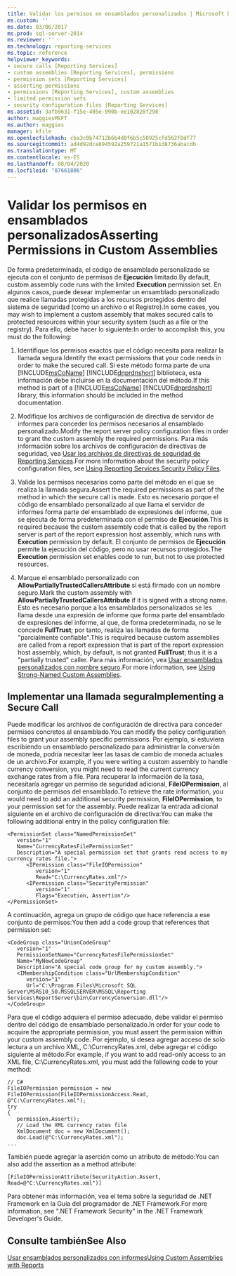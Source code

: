```yaml
---
title: Validar los permisos en ensamblados personalizados | Microsoft Docs
ms.custom: ''
ms.date: 03/06/2017
ms.prod: sql-server-2014
ms.reviewer: ''
ms.technology: reporting-services
ms.topic: reference
helpviewer_keywords:
- secure calls [Reporting Services]
- custom assemblies [Reporting Services], permissions
- permission sets [Reporting Services]
- asserting permissions
- permissions [Reporting Services], custom assemblies
- limited permission sets
- security configuration files [Reporting Services]
ms.assetid: 3afb9631-f15e-405e-990b-ee102828f298
author: maggiesMSFT
ms.author: maggies
manager: kfile
ms.openlocfilehash: cba3c0b74712b6b4d0f6b5c58925cfd562f0df77
ms.sourcegitcommit: ad4d92dce894592a259721a1571b1d8736abacdb
ms.translationtype: MT
ms.contentlocale: es-ES
ms.lasthandoff: 08/04/2020
ms.locfileid: "87661806"
---
```

# <a name="asserting-permissions-in-custom-assemblies"></a><span data-ttu-id="157e3-102">Validar los permisos en ensamblados personalizados</span><span class="sxs-lookup"><span data-stu-id="157e3-102">Asserting Permissions in Custom Assemblies</span></span>
  <span data-ttu-id="157e3-103">De forma predeterminada, el código de ensamblado personalizado se ejecuta con el conjunto de permisos de **Ejecución** limitado.</span><span class="sxs-lookup"><span data-stu-id="157e3-103">By default, custom assembly code runs with the limited **Execution** permission set.</span></span> <span data-ttu-id="157e3-104">En algunos casos, puede desear implementar un ensamblado personalizado que realice llamadas protegidas a los recursos protegidos dentro del sistema de seguridad (como un archivo o el Registro).</span><span class="sxs-lookup"><span data-stu-id="157e3-104">In some cases, you may wish to implement a custom assembly that makes secured calls to protected resources within your security system (such as a file or the registry).</span></span> <span data-ttu-id="157e3-105">Para ello, debe hacer lo siguiente:</span><span class="sxs-lookup"><span data-stu-id="157e3-105">In order to accomplish this, you must do the following:</span></span>  
  
1.  <span data-ttu-id="157e3-106">Identifique los permisos exactos que el código necesita para realizar la llamada segura.</span><span class="sxs-lookup"><span data-stu-id="157e3-106">Identify the exact permissions that your code needs in order to make the secured call.</span></span> <span data-ttu-id="157e3-107">Si este método forma parte de una [!INCLUDE[msCoName](../../includes/msconame-md.md)] [!INCLUDE[dnprdnshort](../../includes/dnprdnshort-md.md)] biblioteca, esta información debe incluirse en la documentación del método.</span><span class="sxs-lookup"><span data-stu-id="157e3-107">If this method is part of a [!INCLUDE[msCoName](../../includes/msconame-md.md)] [!INCLUDE[dnprdnshort](../../includes/dnprdnshort-md.md)] library, this information should be included in the method documentation.</span></span>  
  
2.  <span data-ttu-id="157e3-108">Modifique los archivos de configuración de directiva de servidor de informes para conceder los permisos necesarios al ensamblado personalizado.</span><span class="sxs-lookup"><span data-stu-id="157e3-108">Modify the report server policy configuration files in order to grant the custom assembly the required permissions.</span></span> <span data-ttu-id="157e3-109">Para más información sobre los archivos de configuración de directivas de seguridad, vea [Usar los archivos de directivas de seguridad de Reporting Services](../extensions/secure-development/using-reporting-services-security-policy-files.md).</span><span class="sxs-lookup"><span data-stu-id="157e3-109">For more information about the security policy configuration files, see [Using Reporting Services Security Policy Files](../extensions/secure-development/using-reporting-services-security-policy-files.md).</span></span>  
  
3.  <span data-ttu-id="157e3-110">Valide los permisos necesarios como parte del método en el que se realiza la llamada segura.</span><span class="sxs-lookup"><span data-stu-id="157e3-110">Assert the required permissions as part of the method in which the secure call is made.</span></span> <span data-ttu-id="157e3-111">Esto es necesario porque el código de ensamblado personalizado al que llama el servidor de informes forma parte del ensamblado de expresiones del informe, que se ejecuta de forma predeterminada con el permiso de **Ejecución**.</span><span class="sxs-lookup"><span data-stu-id="157e3-111">This is required because the custom assembly code that is called by the report server is part of the report expression host assembly, which runs with **Execution** permission by default.</span></span> <span data-ttu-id="157e3-112">El conjunto de permisos de **Ejecución** permite la ejecución del código, pero no usar recursos protegidos.</span><span class="sxs-lookup"><span data-stu-id="157e3-112">The **Execution** permission set enables code to run, but not to use protected resources.</span></span>  
  
4.  <span data-ttu-id="157e3-113">Marque el ensamblado personalizado con **AllowPartiallyTrustedCallersAttribute** si está firmado con un nombre seguro.</span><span class="sxs-lookup"><span data-stu-id="157e3-113">Mark the custom assembly with **AllowPartiallyTrustedCallersAttribute** if it is signed with a strong name.</span></span> <span data-ttu-id="157e3-114">Esto es necesario porque a los ensamblados personalizados se les llama desde una expresión de informe que forma parte del ensamblado de expresiones del informe, al que, de forma predeterminada, no se le concede **FullTrust**; por tanto, realiza las llamadas de forma "parcialmente confiable".</span><span class="sxs-lookup"><span data-stu-id="157e3-114">This is required because custom assemblies are called from a report expression that is part of the report expression host assembly, which, by default, is not granted **FullTrust**; thus it is a "partially trusted" caller.</span></span> <span data-ttu-id="157e3-115">Para más información, vea [Usar ensamblados personalizados con nombre seguro](using-strong-named-custom-assemblies.md).</span><span class="sxs-lookup"><span data-stu-id="157e3-115">For more information, see [Using Strong-Named Custom Assemblies](using-strong-named-custom-assemblies.md).</span></span>  
  
## <a name="implementing-a-secure-call"></a><span data-ttu-id="157e3-116">Implementar una llamada segura</span><span class="sxs-lookup"><span data-stu-id="157e3-116">Implementing a Secure Call</span></span>  
 <span data-ttu-id="157e3-117">Puede modificar los archivos de configuración de directiva para conceder permisos concretos al ensamblado.</span><span class="sxs-lookup"><span data-stu-id="157e3-117">You can modify the policy configuration files to grant your assembly specific permissions.</span></span> <span data-ttu-id="157e3-118">Por ejemplo, si estuviera escribiendo un ensamblado personalizado para administrar la conversión de moneda, podría necesitar leer las tasas de cambio de moneda actuales de un archivo.</span><span class="sxs-lookup"><span data-stu-id="157e3-118">For example, if you were writing a custom assembly to handle currency conversion, you might need to read the current currency exchange rates from a file.</span></span> <span data-ttu-id="157e3-119">Para recuperar la información de la tasa, necesitaría agregar un permiso de seguridad adicional, **FileIOPermission**, al conjunto de permisos del ensamblado.</span><span class="sxs-lookup"><span data-stu-id="157e3-119">To retrieve the rate information, you would need to add an additional security permission, **FileIOPermission**, to your permission set for the assembly.</span></span> <span data-ttu-id="157e3-120">Puede realizar la entrada adicional siguiente en el archivo de configuración de directiva:</span><span class="sxs-lookup"><span data-stu-id="157e3-120">You can make the following additional entry in the policy configuration file:</span></span>  
  
```  
<PermissionSet class="NamedPermissionSet"  
   version="1"  
   Name="CurrencyRatesFilePermissionSet"  
   Description="A special permission set that grants read access to my currency rates file.">  
      <IPermission class="FileIOPermission"  
         version="1"  
         Read="C:\CurrencyRates.xml"/>  
      <IPermission class="SecurityPermission"  
         version="1"  
         Flags="Execution, Assertion"/>  
</PermissionSet>  
```  
  
 <span data-ttu-id="157e3-121">A continuación, agrega un grupo de código que hace referencia a ese conjunto de permisos:</span><span class="sxs-lookup"><span data-stu-id="157e3-121">You then add a code group that references that permission set:</span></span>  
  
```  
<CodeGroup class="UnionCodeGroup"  
   version="1"  
   PermissionSetName="CurrencyRatesFilePermissionSet"  
   Name="MyNewCodeGroup"  
   Description="A special code group for my custom assembly.">  
   <IMembershipCondition class="UrlMembershipCondition"  
      version="1"  
      Url="C:\Program Files\Microsoft SQL Server\MSRS10_50.MSSQLSERVER\MSSQL\Reporting Services\ReportServer\bin\CurrencyConversion.dll"/>  
</CodeGroup>  
```  
  
 <span data-ttu-id="157e3-122">Para que el código adquiera el permiso adecuado, debe validar el permiso dentro del código de ensamblado personalizado.</span><span class="sxs-lookup"><span data-stu-id="157e3-122">In order for your code to acquire the appropriate permission, you must assert the permission within your custom assembly code.</span></span> <span data-ttu-id="157e3-123">Por ejemplo, si desea agregar acceso de solo lectura a un archivo XML, C:\CurrencyRates.xml, debe agregar el código siguiente al método:</span><span class="sxs-lookup"><span data-stu-id="157e3-123">For example, if you want to add read-only access to an XML file, C:\CurrencyRates.xml, you must add the following code to your method:</span></span>  
  
```  
// C#  
FileIOPermission permission = new FileIOPermission(FileIOPermissionAccess.Read, @"C:\CurrencyRates.xml");  
try  
{  
   permission.Assert();  
   // Load the XML currency rates file  
   XmlDocument doc = new XmlDocument();  
   doc.Load(@"C:\CurrencyRates.xml");  
...  
```  
  
 <span data-ttu-id="157e3-124">También puede agregar la aserción como un atributo de método:</span><span class="sxs-lookup"><span data-stu-id="157e3-124">You can also add the assertion as a method attribute:</span></span>  
  
```  
[FileIOPermissionAttribute(SecurityAction.Assert, Read=@"C:\CurrencyRates.xml")]  
```  
  
 <span data-ttu-id="157e3-125">Para obtener más información, vea el tema sobre la seguridad de .NET Framework en la Guía del programador de .NET Framework.</span><span class="sxs-lookup"><span data-stu-id="157e3-125">For more information, see ".NET Framework Security" in the .NET Framework Developer's Guide.</span></span>  
  
## <a name="see-also"></a><span data-ttu-id="157e3-126">Consulte también</span><span class="sxs-lookup"><span data-stu-id="157e3-126">See Also</span></span>  
 [<span data-ttu-id="157e3-127">Usar ensamblados personalizados con informes</span><span class="sxs-lookup"><span data-stu-id="157e3-127">Using Custom Assemblies with Reports</span></span>](using-custom-assemblies-with-reports.md)  
  
  
